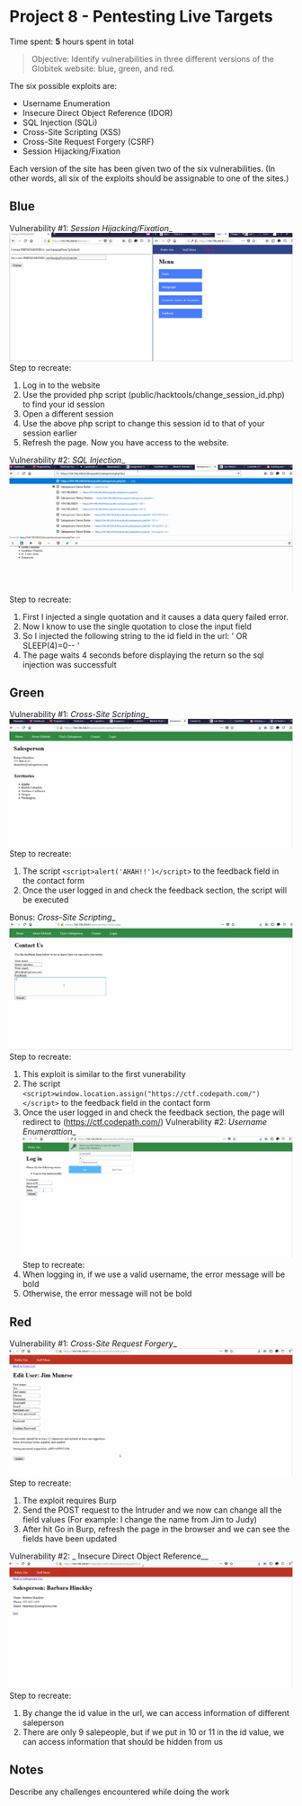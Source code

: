 # Project 8 - Pentesting Live Targets

Time spent: **5** hours spent in total

> Objective: Identify vulnerabilities in three different versions of the Globitek website: blue, green, and red.

The six possible exploits are:
* Username Enumeration 
* Insecure Direct Object Reference (IDOR)
* SQL Injection (SQLi)
* Cross-Site Scripting (XSS)
* Cross-Site Request Forgery (CSRF)
* Session Hijacking/Fixation

Each version of the site has been given two of the six vulnerabilities. (In other words, all six of the exploits should be assignable to one of the sites.)

## Blue

Vulnerability #1: _Session Hijacking/Fixation__
![GIF Walkthrough](https://github.com/LizDao/CodePath-Live-Target/blob/master/GIF/blue_session_id.gif)
Step to recreate:
1) Log in to the website
2) Use the provided php script (public/hacktools/change_session_id.php) to find your id session
3) Open a different session
4) Use the above php script to change this session id to that of your session earlier
5) Refresh the page. Now you have access to the website. 

Vulnerability #2:  _SQL Injection__
![GIF Walkthrough](https://github.com/LizDao/CodePath-Live-Target/blob/master/GIF/blue_sql_1.gif)
Step to recreate:
1) First I injected a single quotation and it causes a data query failed error. 
2) Now I know to use the single quotation to close the input field
3) So I injected the following string to the id field in the url: ' OR SLEEP(4)=0-- '
4) The page waits 4 seconds before displaying the return so the sql injection was successfult

## Green

Vulnerability #1: _Cross-Site Scripting__
![GIF Walkthrough](https://github.com/LizDao/CodePath-Live-Target/blob/master/GIF/green_xss.gif)
Step to recreate:
1) The script ```<script>alert('AHAH!!')</script>``` to the feedback field in the contact form
2) Once the user logged in and check the feedback section, the script will be executed

Bonus: _Cross-Site Scripting__
![GIF Walkthrough](https://github.com/LizDao/CodePath-Live-Target/blob/master/GIF/bonus_xss.gif)
Step to recreate:
1) This exploit is similar to the first vunerability
2) The script ```<script>window.location.assign("https://ctf.codepath.com/")</script>``` to the feedback field in the contact form
3) Once the user logged in and check the feedback section, the page will redirect to (https://ctf.codepath.com/)
Vulnerability #2: _Username Enumerattion__
![GIF Walkthrough](https://github.com/LizDao/CodePath-Live-Target/blob/master/GIF/green_user_enumerate.gif)
Step to recreate:
1) When logging in, if we use a valid username, the error message will be bold
2) Otherwise, the error message will not be bold


## Red

Vulnerability #1: _Cross-Site Request Forgery__
![GIF Walkthrough](https://github.com/LizDao/CodePath-Live-Target/blob/master/GIF/red_crsf.gif)
Step to recreate:
1) The exploit requires Burp
2) Send the POST request to the Intruder and we now can change all the field values (For example: I change the name from Jim to Judy)
2) After hit Go in Burp, refresh the page in the browser and we can see the fields have been updated


Vulnerability #2: _ Insecure Direct Object Reference__
![GIF Walkthrough](https://github.com/LizDao/CodePath-Live-Target/blob/master/GIF/red_idor.gif)
Step to recreate:
1) By change the id value in the url, we can access information of different saleperson
2) There are only 9 salepeople, but if we put in 10 or 11 in the id value, we can access information that should be hidden from us


## Notes

Describe any challenges encountered while doing the work


